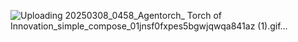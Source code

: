 ![Uploading 20250308_0458_Agentorch_ Torch of Innovation_simple_compose_01jnsf0fxpes5bgwjqwqa841az (1).gif…]()
